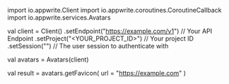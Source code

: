 import io.appwrite.Client
import io.appwrite.coroutines.CoroutineCallback
import io.appwrite.services.Avatars

val client = Client()
    .setEndpoint("https://example.com/v1") // Your API Endpoint
    .setProject("<YOUR_PROJECT_ID>") // Your project ID
    .setSession("") // The user session to authenticate with

val avatars = Avatars(client)

val result = avatars.getFavicon(
    url = "https://example.com"
)
